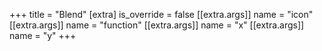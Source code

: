 +++
title = "Blend"
[extra]
is_override = false
[[extra.args]]
name = "icon"
[[extra.args]]
name = "function"
[[extra.args]]
name = "x"
[[extra.args]]
name = "y"
+++